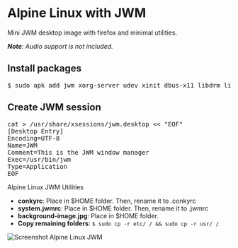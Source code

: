 # Alpine Linux with JWM
Mini JWM desktop image with firefox and minimal utilities.

***Note**: Audio support is not included.*

## Install packages

<pre>$ sudo apk add jwm xorg-server udev xinit dbus-x11 libdrm libinput neofetch zip unzip tar conky lxdm xarchiver evince consolekit2 motif feh lxterminal baobab galculator gnome-screenshot arandr firefox network-manager-applet wget python3 pcmanfm leafpad</pre>

## Create JWM session

<pre>
cat > /usr/share/xsessions/jwm.desktop << "EOF"
[Desktop Entry]
Encoding=UTF-8
Name=JWM
Comment=This is the JWM window manager
Exec=/usr/bin/jwm
Type=Application
EOF
</pre>

Alpine Linux JWM Utilities

- **conkyrc**: Place in $HOME folder. Then, rename it to .conkyrc
- **system.jwmrc**: Place in $HOME folder. Then, rename it to .jwmrc
- **background-image.jpg**: Place in $HOME folder.
- **Copy remaining folders**: `$ sudo cp -r etc/ / && sudo cp -r usr/ /`

![Screenshot Alpine Linux JWM](https://github.com/antonialoytorrens/alpine-linux-jwm/raw/master/screenshots/alpine-linux-jwm.png)
